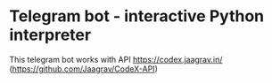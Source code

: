 # Telegram bot - interactive Python interpreter
This telegram bot works with API https://codex.jaagrav.in/ (https://github.com/Jaagrav/CodeX-API)